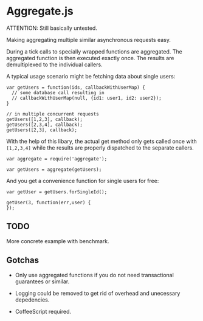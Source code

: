 Aggregate.js
=============

ATTENTION: Still basically untested.

Making aggregating multiple similar asynchronous requests easy.

During a tick calls to specially wrapped functions are aggregated. The aggregated function is then executed exactly once. The results are demultiplexed to the individual callers.

A typical usage scenario might be fetching data about single users:

    var getUsers = function(ids, callbackWithUserMap) {
      // some database call resulting in
      // callbackWithUserMap(null, {id1: user1, id2: user2});
    }

    // in multiple concurrent requests
    getUsers([1,2,3], callback);
    getUsers([2,3,4], callback);
    getUsers([2,3], callback);

With the help of this libary, the actual get method only gets called once with `[1,2,3,4]` while the results are properly dispatched to the separate callers.

    var aggregate = require('aggregate');

    var getUsers = aggregate(getUsers);

And you get a convenience function for single users for free:

    var getUser = getUsers.forSingleId();

    getUser(3, function(err,user) {
    });

TODO
----

More concrete example with benchmark.

Gotchas
-------

* Only use aggregated functions if you do not need transactional guarantees or similar.

* Logging could be removed to get rid of overhead and unecessary depedencies.

* CoffeeScript required.